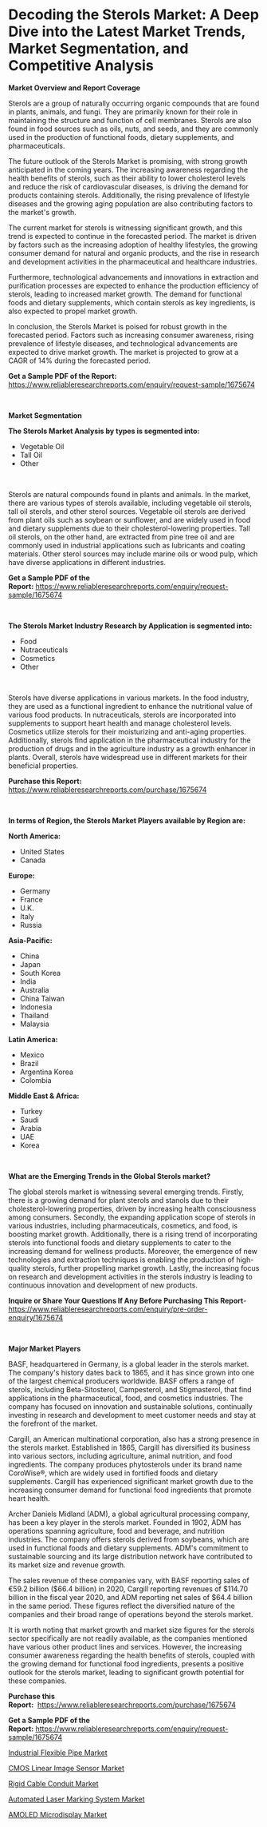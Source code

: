 <p><h1>Decoding the Sterols Market: A Deep Dive into the Latest Market Trends, Market Segmentation, and Competitive Analysis</h1></p><p><strong>Market Overview and Report Coverage</strong></p>
<p><p>Sterols are a group of naturally occurring organic compounds that are found in plants, animals, and fungi. They are primarily known for their role in maintaining the structure and function of cell membranes. Sterols are also found in food sources such as oils, nuts, and seeds, and they are commonly used in the production of functional foods, dietary supplements, and pharmaceuticals.</p><p>The future outlook of the Sterols Market is promising, with strong growth anticipated in the coming years. The increasing awareness regarding the health benefits of sterols, such as their ability to lower cholesterol levels and reduce the risk of cardiovascular diseases, is driving the demand for products containing sterols. Additionally, the rising prevalence of lifestyle diseases and the growing aging population are also contributing factors to the market's growth.</p><p>The current market for sterols is witnessing significant growth, and this trend is expected to continue in the forecasted period. The market is driven by factors such as the increasing adoption of healthy lifestyles, the growing consumer demand for natural and organic products, and the rise in research and development activities in the pharmaceutical and healthcare industries.</p><p>Furthermore, technological advancements and innovations in extraction and purification processes are expected to enhance the production efficiency of sterols, leading to increased market growth. The demand for functional foods and dietary supplements, which contain sterols as key ingredients, is also expected to propel market growth.</p><p>In conclusion, the Sterols Market is poised for robust growth in the forecasted period. Factors such as increasing consumer awareness, rising prevalence of lifestyle diseases, and technological advancements are expected to drive market growth. The market is projected to grow at a CAGR of 14% during the forecasted period.</p></p>
<p><strong>Get a Sample PDF of the Report:</strong> <a href="https://www.reliableresearchreports.com/enquiry/request-sample/1675674">https://www.reliableresearchreports.com/enquiry/request-sample/1675674</a></p>
<p>&nbsp;</p>
<p><strong>Market Segmentation</strong></p>
<p><strong>The Sterols Market Analysis by types is segmented into:</strong></p>
<p><ul><li>Vegetable Oil</li><li>Tall Oil</li><li>Other</li></ul></p>
<p>&nbsp;</p>
<p><p>Sterols are natural compounds found in plants and animals. In the market, there are various types of sterols available, including vegetable oil sterols, tall oil sterols, and other sterol sources. Vegetable oil sterols are derived from plant oils such as soybean or sunflower, and are widely used in food and dietary supplements due to their cholesterol-lowering properties. Tall oil sterols, on the other hand, are extracted from pine tree oil and are commonly used in industrial applications such as lubricants and coating materials. Other sterol sources may include marine oils or wood pulp, which have diverse applications in different industries.</p></p>
<p><strong>Get a Sample PDF of the Report:</strong>&nbsp;<a href="https://www.reliableresearchreports.com/enquiry/request-sample/1675674">https://www.reliableresearchreports.com/enquiry/request-sample/1675674</a></p>
<p>&nbsp;</p>
<p><strong>The Sterols Market Industry Research by Application is segmented into:</strong></p>
<p><ul><li>Food</li><li>Nutraceuticals</li><li>Cosmetics</li><li>Other</li></ul></p>
<p>&nbsp;</p>
<p><p>Sterols have diverse applications in various markets. In the food industry, they are used as a functional ingredient to enhance the nutritional value of various food products. In nutraceuticals, sterols are incorporated into supplements to support heart health and manage cholesterol levels. Cosmetics utilize sterols for their moisturizing and anti-aging properties. Additionally, sterols find application in the pharmaceutical industry for the production of drugs and in the agriculture industry as a growth enhancer in plants. Overall, sterols have widespread use in different markets for their beneficial properties.</p></p>
<p><strong>Purchase this Report:</strong>&nbsp; <a href="https://www.reliableresearchreports.com/purchase/1675674">https://www.reliableresearchreports.com/purchase/1675674</a></p>
<p>&nbsp;</p>
<p><strong>In terms of Region, the Sterols Market Players available by Region are:</strong></p>
<p>
    <p> <strong> North America: </strong>
        <ul>
            <li>United States</li>
            <li>Canada</li>
        </ul>
        </p> 
    <p> <strong> Europe: </strong>
        <ul>
            <li>Germany</li>
            <li>France</li>
            <li>U.K.</li>
            <li>Italy</li>
            <li>Russia</li>
        </ul>
        </p> 
    <p> <strong> Asia-Pacific: </strong>
        <ul>
            <li>China</li>
            <li>Japan</li>
            <li>South Korea</li>
            <li>India</li>
            <li>Australia</li>
            <li>China Taiwan</li>
            <li>Indonesia</li>
            <li>Thailand</li>
            <li>Malaysia</li>
        </ul>
        </p> 
    <p> <strong> Latin America: </strong>
        <ul>
            <li>Mexico</li>
            <li>Brazil</li>
            <li>Argentina Korea</li>
            <li>Colombia</li>
        </ul>
        </p> 
    <p> <strong> Middle East & Africa: </strong>
        <ul>
            <li>Turkey</li>
            <li>Saudi</li>
            <li>Arabia</li>
            <li>UAE</li>
            <li>Korea</li>
        </ul>
    </p>
    </p>
<p>&nbsp;</p>
<p><strong>What are the Emerging Trends in the Global Sterols market?</strong></p>
<p><p>The global sterols market is witnessing several emerging trends. Firstly, there is a growing demand for plant sterols and stanols due to their cholesterol-lowering properties, driven by increasing health consciousness among consumers. Secondly, the expanding application scope of sterols in various industries, including pharmaceuticals, cosmetics, and food, is boosting market growth. Additionally, there is a rising trend of incorporating sterols into functional foods and dietary supplements to cater to the increasing demand for wellness products. Moreover, the emergence of new technologies and extraction techniques is enabling the production of high-quality sterols, further propelling market growth. Lastly, the increasing focus on research and development activities in the sterols industry is leading to continuous innovation and development of new products.</p></p>
<p><strong>Inquire or Share Your Questions If Any Before Purchasing This Report</strong>- <a href="https://www.reliableresearchreports.com/enquiry/pre-order-enquiry/1675674">https://www.reliableresearchreports.com/enquiry/pre-order-enquiry/1675674</a></p>
<p>&nbsp;</p>
<p><strong>Major Market Players</strong></p>
<p><p>BASF, headquartered in Germany, is a global leader in the sterols market. The company's history dates back to 1865, and it has since grown into one of the largest chemical producers worldwide. BASF offers a range of sterols, including Beta-Sitosterol, Campesterol, and Stigmasterol, that find applications in the pharmaceutical, food, and cosmetics industries. The company has focused on innovation and sustainable solutions, continually investing in research and development to meet customer needs and stay at the forefront of the market. </p><p>Cargill, an American multinational corporation, also has a strong presence in the sterols market. Established in 1865, Cargill has diversified its business into various sectors, including agriculture, animal nutrition, and food ingredients. The company produces phytosterols under its brand name CoroWise®, which are widely used in fortified foods and dietary supplements. Cargill has experienced significant market growth due to the increasing consumer demand for functional food ingredients that promote heart health. </p><p>Archer Daniels Midland (ADM), a global agricultural processing company, has been a key player in the sterols market. Founded in 1902, ADM has operations spanning agriculture, food and beverage, and nutrition industries. The company offers sterols derived from soybeans, which are used in functional foods and dietary supplements. ADM's commitment to sustainable sourcing and its large distribution network have contributed to its market size and revenue growth.</p><p>The sales revenue of these companies vary, with BASF reporting sales of €59.2 billion ($66.4 billion) in 2020, Cargill reporting revenues of $114.70 billion in the fiscal year 2020, and ADM reporting net sales of $64.4 billion in the same period. These figures reflect the diversified nature of the companies and their broad range of operations beyond the sterols market.</p><p>It is worth noting that market growth and market size figures for the sterols sector specifically are not readily available, as the companies mentioned have various other product lines and services. However, the increasing consumer awareness regarding the health benefits of sterols, coupled with the growing demand for functional food ingredients, presents a positive outlook for the sterols market, leading to significant growth potential for these companies.</p></p>
<p><strong>Purchase this Report:</strong>&nbsp;&nbsp;<a href="https://www.reliableresearchreports.com/purchase/1675674">https://www.reliableresearchreports.com/purchase/1675674</a></p>
<p></p>
<p><strong>Get a Sample PDF of the Report:</strong>&nbsp;<a href="https://www.reliableresearchreports.com/enquiry/request-sample/1675674">https://www.reliableresearchreports.com/enquiry/request-sample/1675674</a></p>
<p><p><a href="https://github.com/rahu1502/Market-Research-Report-List-1/blob/main/industrial-flexible-pipe-market.md">Industrial Flexible Pipe Market</a></p><p><a href="https://medium.com/@patriciaday39/cmos-linear-image-sensor-market-trends-forecast-and-competitive-analysis-to-2030-463149d1c3c9">CMOS Linear Image Sensor Market</a></p><p><a href="https://github.com/rahu1501/Market-Research-Report-List-1/blob/main/rigid-cable-conduit-market.md">Rigid Cable Conduit Market</a></p><p><a href="https://medium.com/@landis15236/automated-laser-marking-system-market-furnishes-information-on-market-share-market-trends-and-a6fc37dc6e2a">Automated Laser Marking System Market</a></p><p><a href="https://medium.com/@annaalexander40/decoding-amoled-microdisplay-market-metrics-market-share-trends-and-growth-patterns-803bde1951a2">AMOLED Microdisplay Market</a></p></p>